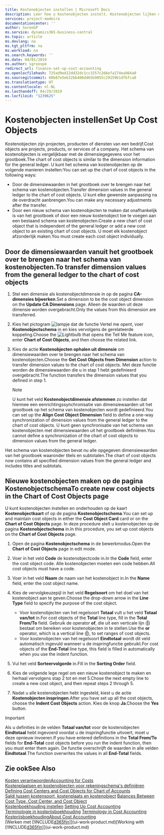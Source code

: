 ```yaml
---
title: Kostenobjecten instellen | Microsoft Docs
description: Leer hoe u kostenobjecten instelt. Kostenobjecten lijken op dimensies voor het grootboek.
services: project-madeira
documentationcenter: ''
author: SorenGP
ms.service: dynamics365-business-central
ms.topic: article
ms.devlang: na
ms.tgt_pltfrm: na
ms.workload: na
ms.search.keywords: ''
ms.date: 04/01/2019
ms.author: sgroespe
redirect_url: finance-set-up-cost-accounting
ms.openlocfilehash: 725ad9ed12dd32dc1cc3257c266efa274ea964a0
ms.sourcegitcommit: 60b87e5eb32bb408dd65b9855c29159b1dfbfca8
ms.translationtype: HT
ms.contentlocale: nl-NL
ms.lasthandoff: 04/29/2019
ms.locfileid: "1239625"
---
```

# <a name="set-up-cost-objects"></a><span data-ttu-id="c3fb3-103">Kostenobjecten instellen</span><span class="sxs-lookup"><span data-stu-id="c3fb3-103">Set Up Cost Objects</span></span>
<span data-ttu-id="c3fb3-104">Kostenobjecten zijn projecten, producten of diensten van een bedrijf.</span><span class="sxs-lookup"><span data-stu-id="c3fb3-104">Cost objects are projects, products, or services of a company.</span></span> <span data-ttu-id="c3fb3-105">Het schema van kostenobjecten is vergelijkbaar met de dimensiegegevens voor het grootboek.</span><span class="sxs-lookup"><span data-stu-id="c3fb3-105">The chart of cost objects is similar to the dimension information for the general ledger.</span></span> <span data-ttu-id="c3fb3-106">U kunt het schema van kostenobjecten op de volgende manieren instellen:</span><span class="sxs-lookup"><span data-stu-id="c3fb3-106">You can set up the chart of cost objects in the following ways:</span></span>  

* <span data-ttu-id="c3fb3-107">Door de dimensiewaarden in het grootboek over te brengen naar het schema van kostenobjecten.</span><span class="sxs-lookup"><span data-stu-id="c3fb3-107">Transfer dimension values in the general ledger to the chart of cost objects.</span></span> <span data-ttu-id="c3fb3-108">U kunt elke gewenste aanpassing na de overdracht aanbrengen.</span><span class="sxs-lookup"><span data-stu-id="c3fb3-108">You can make any necessary adjustments after the transfer.</span></span>  
* <span data-ttu-id="c3fb3-109">Door een nieuw schema van kostenobjecten te maken dat onafhankelijk is van het grootboek of door een nieuw kostenobject toe te voegen aan een bestaand schema van kostenobjecten.</span><span class="sxs-lookup"><span data-stu-id="c3fb3-109">Create a new chart of cost object that is independent of the general ledger or add a new cost object to an existing chart of cost objects.</span></span> <span data-ttu-id="c3fb3-110">U moet elk kostenobject afzonderlijk maken.</span><span class="sxs-lookup"><span data-stu-id="c3fb3-110">You must create each cost object individually.</span></span>  

## <a name="to-transfer-dimension-values-from-the-general-ledger-to-the-chart-of-cost-objects"></a><span data-ttu-id="c3fb3-111">Door de dimensiewaarden vanuit het grootboek over te brengen naar het schema van kostenobjecten.</span><span class="sxs-lookup"><span data-stu-id="c3fb3-111">To transfer dimension values from the general ledger to the chart of cost objects</span></span>  
1.  <span data-ttu-id="c3fb3-112">Stel een dimensie als kostenobjectdimensie in op de pagina **CA-dimensies bijwerken**.</span><span class="sxs-lookup"><span data-stu-id="c3fb3-112">Set a dimension to be the cost object dimension on the **Update CA Dimensions** page.</span></span> <span data-ttu-id="c3fb3-113">Alleen de waarden uit deze dimensie worden overgebracht.</span><span class="sxs-lookup"><span data-stu-id="c3fb3-113">Only the values from this dimension are transferred.</span></span>  
2.  <span data-ttu-id="c3fb3-114">Kies het pictogram ![lampje dat de functie Vertel me opent](media/ui-search/search_small.png "Vertel me wat u wilt doen"), voer **Kostenobjectschema** in en kies vervolgens de gerelateerde koppeling.</span><span class="sxs-lookup"><span data-stu-id="c3fb3-114">Choose the ![Lightbulb that opens the Tell Me feature](media/ui-search/search_small.png "Tell me what you want to do") icon, enter **Chart of Cost Objects**, and then choose the related link.</span></span>  
3.  <span data-ttu-id="c3fb3-115">Kies de actie **Kostenobjecten ophalen uit dimensie** om dimensiewaarden over te brengen naar het schema van kostenobjecten.</span><span class="sxs-lookup"><span data-stu-id="c3fb3-115">Choose the **Get Cost Objects from Dimension** action to transfer dimension values to the chart of cost objects.</span></span> <span data-ttu-id="c3fb3-116">Met deze functie worden de dimensiewaarden die u in stap 1 hebt gedefinieerd overgebracht.</span><span class="sxs-lookup"><span data-stu-id="c3fb3-116">The function transfers the dimension values that you defined in step 1.</span></span>  

    > [!NOTE]  
    >  <span data-ttu-id="c3fb3-117">U kunt het veld **Kostenobjectdimensie afstemmen** zo instellen dat hiermee een eenrichtingssynchronisatie van dimensiewaarden uit het grootboek op het schema van kostenobjecten wordt gedefinieerd.</span><span class="sxs-lookup"><span data-stu-id="c3fb3-117">You can set up the **Align Cost Object Dimension**  field to define a one-way synchronization of dimension values from the general ledger to the chart of cost objects.</span></span> <span data-ttu-id="c3fb3-118">U kunt geen synchronisatie van het schema van kostenobjecten met dimensiewaarden uit het grootboek definiëren.</span><span class="sxs-lookup"><span data-stu-id="c3fb3-118">You cannot define a synchronization of the chart of cost objects to dimension values from the general ledger.</span></span>  

<span data-ttu-id="c3fb3-119">Het schema van kostenobjecten bevat nu alle opgegeven dimensiewaarden van het grootboek waaronder titels en subtotalen.</span><span class="sxs-lookup"><span data-stu-id="c3fb3-119">The chart of cost objects now contains all specified dimension values from the general ledger and includes titles and subtotals.</span></span>  

## <a name="to-create-new-cost-objects-in-the-chart-of-cost-objects-page"></a><span data-ttu-id="c3fb3-120">Nieuwe kostenobjecten maken op de pagina Kostenobjectschema</span><span class="sxs-lookup"><span data-stu-id="c3fb3-120">To create new cost objects in the Chart of Cost Objects page</span></span>  
<span data-ttu-id="c3fb3-121">U kunt kostenobjecten instellen en onderhouden op de kaart **Kostenobjectkaart** of op de pagina **Kostenobjectschema**.</span><span class="sxs-lookup"><span data-stu-id="c3fb3-121">You can set up and maintain cost objects in either the **Cost Object Card** card or on the **Chart of Cost Objects** page.</span></span> <span data-ttu-id="c3fb3-122">In deze procedure stelt u kostenobjecten op de pagina **Kostenobjectschema** in.</span><span class="sxs-lookup"><span data-stu-id="c3fb3-122">In this procedure, you set up cost objects on the **Chart of Cost Objects** page.</span></span>  

1.  <span data-ttu-id="c3fb3-123">Open de pagina **Kostenobjectschema** in de bewerkmodus.</span><span class="sxs-lookup"><span data-stu-id="c3fb3-123">Open the **Chart of Cost Objects** page in edit mode.</span></span>  
2.  <span data-ttu-id="c3fb3-124">Voer in het veld **Code** de kostenobjectcode in.</span><span class="sxs-lookup"><span data-stu-id="c3fb3-124">In the **Code** field, enter the cost object code.</span></span> <span data-ttu-id="c3fb3-125">Alle kostenobjecten moeten een code hebben.</span><span class="sxs-lookup"><span data-stu-id="c3fb3-125">All cost objects must have a code.</span></span>  
3.  <span data-ttu-id="c3fb3-126">Voer in het veld **Naam** de naam van het kostenobject in.</span><span class="sxs-lookup"><span data-stu-id="c3fb3-126">In the **Name** field, enter the cost object name.</span></span>  
4.  <span data-ttu-id="c3fb3-127">Kies de vervolgkeuzepijl in het veld **Regelsoort** om het doel van het kostenobject aan te geven.</span><span class="sxs-lookup"><span data-stu-id="c3fb3-127">Choose the drop-down arrow in the **Line Type** field to specify the purpose of the cost object.</span></span>  

    * <span data-ttu-id="c3fb3-128">Voor kostenobjecten van het regelsoort **Totaal** vult u het veld **Totaal van/tot** in.</span><span class="sxs-lookup"><span data-stu-id="c3fb3-128">For cost objects of the **Total** line type, fill in the **Total From/To** field.</span></span> <span data-ttu-id="c3fb3-129">Gebruik de operator **of**, die uit een verticale lijn (**&#124;**) bestaat om bereiken voor kostenobjecten in te stellen.</span><span class="sxs-lookup"><span data-stu-id="c3fb3-129">Use the **or** operator, which is a vertical line (**&#124;**), to set ranges of cost objects.</span></span>  
    * <span data-ttu-id="c3fb3-130">Voor kostenobjecten van het regelsoort **Eindtotaal** wordt dit veld automatisch ingevuld wanneer u de inspringfunctie gebruikt.</span><span class="sxs-lookup"><span data-stu-id="c3fb3-130">For cost objects of the **End-Total** line type, this field is filled in automatically when you use  the indent function.</span></span>  
5.  <span data-ttu-id="c3fb3-131">Vul het veld **Sorteervolgorde** in.</span><span class="sxs-lookup"><span data-stu-id="c3fb3-131">Fill in the **Sorting Order** field.</span></span>  
6.  <span data-ttu-id="c3fb3-132">Kies de volgende lege regel om een nieuw kostenobject te maken en herhaal vervolgens stap 2 tot en met 5.</span><span class="sxs-lookup"><span data-stu-id="c3fb3-132">Chose the next empty line to create a new cost object, and then repeat steps 2 through 5.</span></span>  
7.  <span data-ttu-id="c3fb3-133">Nadat u alle kostenobjecten hebt ingesteld, kiest u de actie **Kostenobjecten inspringen**.</span><span class="sxs-lookup"><span data-stu-id="c3fb3-133">After you have set up all the cost objects, choose the **Indent Cost Objects** action.</span></span> <span data-ttu-id="c3fb3-134">Kies de knop **Ja**.</span><span class="sxs-lookup"><span data-stu-id="c3fb3-134">Choose the **Yes** button.</span></span>  

> [!IMPORTANT]  
>  <span data-ttu-id="c3fb3-135">Als u definities in de velden **Totaal van/tot** voor de kostenobjecten **Eindtotaal** hebt ingevoerd voordat u de inspringfunctie uitvoert, moet u deze opnieuw invoeren.</span><span class="sxs-lookup"><span data-stu-id="c3fb3-135">If you have entered definitions in the **Total From/To** fields for **End-Total** cost objects before you run the indent function, then you must enter them again.</span></span> <span data-ttu-id="c3fb3-136">De functie overschrijft de waarden in alle velden **Eindtotaal**.</span><span class="sxs-lookup"><span data-stu-id="c3fb3-136">The function overwrites the values in all **End-Total** fields.</span></span>  

## <a name="see-also"></a><span data-ttu-id="c3fb3-137">Zie ook</span><span class="sxs-lookup"><span data-stu-id="c3fb3-137">See Also</span></span>  
[<span data-ttu-id="c3fb3-138">Kosten verantwoorden</span><span class="sxs-lookup"><span data-stu-id="c3fb3-138">Accounting for Costs</span></span>](finance-manage-cost-accounting.md)  
<span data-ttu-id="c3fb3-139">[Kostenplaatsen en kostenobjecten voor rekeningschema's definiëren](finance-defining-cost-centers-and-cost-objects-for-chart-of-accounts.md) </span><span class="sxs-lookup"><span data-stu-id="c3fb3-139">[Defining Cost Centers and Cost Objects for Chart of Accounts](finance-defining-cost-centers-and-cost-objects-for-chart-of-accounts.md) </span></span>  
<span data-ttu-id="c3fb3-140">[Saldi tussen kostensoort, kostenplaats en kostenobject](finance-balances-between-cost-type-cost-center-and-cost-object.md) </span><span class="sxs-lookup"><span data-stu-id="c3fb3-140">[Balances Between Cost Type, Cost Center, and Cost Object](finance-balances-between-cost-type-cost-center-and-cost-object.md) </span></span>  
<span data-ttu-id="c3fb3-141">[Kostenboekhouding instellen](finance-set-up-cost-accounting.md) </span><span class="sxs-lookup"><span data-stu-id="c3fb3-141">[Setting Up Cost Accounting](finance-set-up-cost-accounting.md) </span></span>  
<span data-ttu-id="c3fb3-142">[Terminologie in kostprijsboekhouding](finance-terminology-in-cost-accounting.md) </span><span class="sxs-lookup"><span data-stu-id="c3fb3-142">[Terminology in Cost Accounting](finance-terminology-in-cost-accounting.md) </span></span>  
[<span data-ttu-id="c3fb3-143">Kostprijsboekhouding</span><span class="sxs-lookup"><span data-stu-id="c3fb3-143">About Cost Accounting</span></span>](finance-about-cost-accounting.md)  
<span data-ttu-id="c3fb3-144">[Werken met [!INCLUDE[d365fin](includes/d365fin_md.md)]](ui-work-product.md)</span><span class="sxs-lookup"><span data-stu-id="c3fb3-144">[Working with [!INCLUDE[d365fin](includes/d365fin_md.md)]](ui-work-product.md)</span></span>
